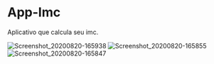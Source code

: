 # App-Imc
Aplicativo que calcula seu imc.

![Screenshot_20200820-165938](https://user-images.githubusercontent.com/63432537/93408219-643a8500-f86a-11ea-8bc4-d9bdc7730336.jpg)
![Screenshot_20200820-165855](https://user-images.githubusercontent.com/63432537/93408227-6997cf80-f86a-11ea-9f94-dd781b5131de.jpg)
![Screenshot_20200820-165847](https://user-images.githubusercontent.com/63432537/93408442-efb41600-f86a-11ea-8c1e-beb370b725a6.jpg)
